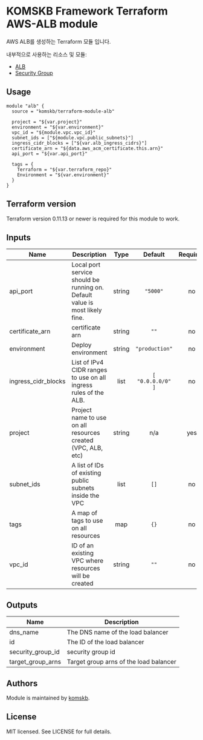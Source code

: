# KOMSKB Framework Terraform AWS-ALB module 

AWS ALB를 생성하는 Terraform 모듈 입니다.

내부적으로 사용하는 리소스 및 모듈:

* [ALB](https://github.com/terraform-aws-modules/terraform-aws-alb)
* [Security Group](https://github.com/terraform-aws-modules/terraform-aws-security-group)

## Usage

```hcl
module "alb" {
  source = "komskb/terraform-module-alb"

  project = "${var.project}"
  environment = "${var.environment}"
  vpc_id = "${module.vpc.vpc_id}"
  subnet_ids = ["${module.vpc.public_subnets}"]
  ingress_cidr_blocks = ["${var.alb_ingress_cidrs}"]
  certificate_arn = "${data.aws_acm_certificate.this.arn}"
  api_port = "${var.api_port}"

  tags = {
    Terraform = "${var.terraform_repo}"
    Environment = "${var.environment}"
  }
}
```

## Terraform version

Terraform version 0.11.13 or newer is required for this module to work.


<!-- BEGINNING OF PRE-COMMIT-TERRAFORM DOCS HOOK -->
## Inputs

| Name | Description | Type | Default | Required |
|------|-------------|:----:|:-----:|:-----:|
| api\_port | Local port service should be running on. Default value is most likely fine. | string | `"5000"` | no |
| certificate\_arn | certificate arn | string | `""` | no |
| environment | Deploy environment | string | `"production"` | no |
| ingress\_cidr\_blocks | List of IPv4 CIDR ranges to use on all ingress rules of the ALB. | list | `[ "0.0.0.0/0" ]` | no |
| project | Project name to use on all resources created (VPC, ALB, etc) | string | n/a | yes |
| subnet\_ids | A list of IDs of existing public subnets inside the VPC | list | `[]` | no |
| tags | A map of tags to use on all resources | map | `{}` | no |
| vpc\_id | ID of an existing VPC where resources will be created | string | `""` | no |

## Outputs

| Name | Description |
|------|-------------|
| dns\_name | The DNS name of the load balancer |
| id | The ID of the load balancer |
| security\_group\_id | security group id |
| target\_group\_arns | Target group arns of the load balancer |

<!-- END OF PRE-COMMIT-TERRAFORM DOCS HOOK -->


## Authors

Module is maintained by [komskb](https://github.com/komskb).

## License

MIT licensed. See LICENSE for full details.